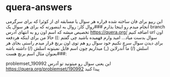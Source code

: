 # quera-answers

این ریپو برای فان ساخته شده
قراره هر سوال یا مسابقه ای از کوئرا که برای سرگرمی انجام میدم رو اینجا بذارم
###روال کار:
روال به اینصورته که برای هر سوال یک branch تخصیص میشه که اسم اون رو به انتهای آدرس https://quera.org/ اضافه کنیم url اون سوال بدست میاد... امید وارم فهمیده باشید چی گفتم :))
حالا من برای اینکه هردفعه برای دیدن سوال سرچ نکنیم خود سوال رو هم توی اون برنچ قرار میدم
راستی بجای هر اسلش (/) ما آندرلاین (\_) میذاریم چون اسم فایل نمیتونه اسلش (/) داشته باشه
###بعنوان مثال اسم برنچ هست:

problemset_190992
این یعنی سوال رو میتونید تو آدرس https://quera.org/problemset/190992 پیدا کنید
